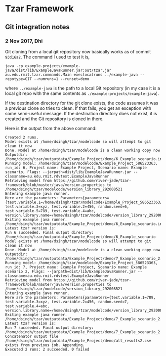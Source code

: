 # Tzar Framework 

## Git integration notes

### 2 Nov 2017, Dhi

Git cloning from a local git repository now basically works as of commit 
`93d16a2`. The command I used to test it is, 
```
java -cp example-projects/example-java/dist/lib/ExampleJavaRunner.jar:out/tzar.jar au.edu.rmit.tzar.commands.Main execlocalruns ../example-java --repotype=GIT --numruns=1 --runset=demo
```
where `../example-java` is the path to a local Git repository (in my case it is 
a local git repo with the same contents as `./example-projects/example-java`).

If the destination directory for the git clone exists, the code assumes it was 
a previous clone so tries to clean. If that fails, you get an exception with 
some semi-useful message. If the destination directory does not exist, it is 
created and the Git repository is cloned in there.

Here is the output from the above command:
```
Created 2 runs. 
Model exists at /home/dsingh/tzar/modelcode so will attempt to git clean it now 
Done. Model at /home/dsingh/tzar/modelcode is a clean working copy now 
Outputdir: /home/dsingh/tzar/outputdata/Example_Project/demo/6_Example_scenario.inprogress 
Running model: /home/dsingh/tzar/modelcode/Example_Project_586523363, run_id: 6, Project name: Example Project, Scenario name: Example scenario, Flags: --jarpath=dist/lib/ExampleJavaRunner.jar --classname=au.edu.rmit.rdvtest.ExampleJavaRunner 
Retrieving model from https://github.com/river-jade/tzar-framework/blob/master/java/version.properties to /home/dsingh/tzar/modelcode/version_library_292008521 
Entering example java runner. 
Here are the parameters: Parameters{parameters={test.variable.1=/home/dsingh/tzar/modelcode/Example_Project_586523363/foobar, test.variable.3=xyz, test.variable.2=456, random.seed=6, test.variable.5=789, test.variable.4=abc, version.library.name=/home/dsingh/tzar/modelcode/version_library_292008521}} 
Exiting example java runner. 
/home/dsingh/tzar/outputdata/Example_Project/demo/6_Example_scenario.inprogress/single_result.csv 
Latest tzar version is:  
Run 6 succeeded. Final output directory: /home/dsingh/tzar/outputdata/Example_Project/demo/6_Example_scenario 
Model exists at /home/dsingh/tzar/modelcode so will attempt to git clean it now 
Done. Model at /home/dsingh/tzar/modelcode is a clean working copy now 
Outputdir: /home/dsingh/tzar/outputdata/Example_Project/demo/7_Example_scenario_2.inprogress 
Running model: /home/dsingh/tzar/modelcode/Example_Project_586523363, run_id: 7, Project name: Example Project, Scenario name: Example scenario 2, Flags: --jarpath=dist/lib/ExampleJavaRunner.jar --classname=au.edu.rmit.rdvtest.ExampleJavaRunner 
Retrieving model from https://github.com/river-jade/tzar-framework/blob/master/java/version.properties to /home/dsingh/tzar/modelcode/version_library_292008521 
Entering example java runner. 
Here are the parameters: Parameters{parameters={test.variable.1=789, test.variable.3=xyz, test.variable.2=456, random.seed=7, test.variable.4=abc, version.library.name=/home/dsingh/tzar/modelcode/version_library_292008521}} 
Exiting example java runner. 
/home/dsingh/tzar/outputdata/Example_Project/demo/7_Example_scenario_2.inprogress/single_result.csv 
Latest tzar version is:  
Run 7 succeeded. Final output directory: /home/dsingh/tzar/outputdata/Example_Project/demo/7_Example_scenario_2 
Concatenator output file /home/dsingh/tzar/outputdata/Example_Project/demo/all_results2.csv exists from previous job. Appending. 
Executed 2 runs: 2 succeeded. 0 failed 

```
